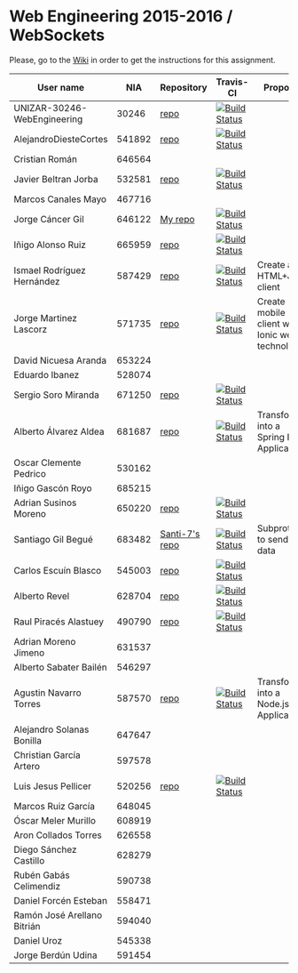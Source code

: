 # Web Engineering 2015-2016 / WebSockets
Please, go to the [Wiki](https://github.com/UNIZAR-30246-WebEngineering/Laboratory-4-WebSockets/wiki) in order to get the instructions for this assignment.


User name | NIA |Repository|Travis-CI|Proposal|Score
----------|-----|----------|---------|--------|-----
UNIZAR-30246-WebEngineering |30246 | [repo](https://github.com/UNIZAR-30246-WebEngineering/Laboratory-4-WebSockets) | [![Build Status](https://travis-ci.org/UNIZAR-30246-WebEngineering/Laboratory-4-WebSocketss.svg?branch=master)](https://travis-ci.org/UNIZAR-30246-WebEngineering/Laboratory-4-WebSockets)
AlejandroDiesteCortes | 541892 | [repo](https://github.com/AlejandroDiesteCortes/Laboratory-4-WebSockets) |[![Build Status](https://travis-ci.org/AlejandroDiesteCortes/Laboratory-4-WebSockets.svg?branch=master)](https://travis-ci.org/AlejandroDiesteCortes/Laboratory-4-WebSockets)
Cristian Román |646564
Javier Beltran Jorba | 532581 | [repo](https://github.com/MrJavo94/Laboratory-4-WebSockets) | [![Build Status](https://travis-ci.org/MrJavo94/Laboratory-4-WebSockets.svg?branch=master)](https://travis-ci.org/MrJavo94/Laboratory-4-WebSockets)
Marcos Canales Mayo | 467716
Jorge Cáncer Gil | 646122 | [My repo](https://github.com/jorcox/Laboratory-4-WebSockets) | [![Build Status](https://travis-ci.org/jorcox/Laboratory-4-WebSockets.svg?branch=master)](https://travis-ci.org/jorcox/Laboratory-4-WebSockets) 
Iñigo Alonso Ruiz | 665959 | [repo](https://github.com/Shathe/Laboratory-4-WebSockets) |[![Build Status](https://travis-ci.org/Shathe/Laboratory-4-WebSockets.svg)](https://travis-ci.org/Shathe/Laboratory-4-WebSockets) 
Ismael Rodríguez Hernández | 587429 | [repo](https://github.com/ismaro3/Laboratory-4-WebSockets) |[![Build Status](https://travis-ci.org/ismaro3/Laboratory-4-WebSockets.svg)](https://travis-ci.org/ismaro3/Laboratory-4-WebSockets) | Create a HTML+JS client
Jorge Martinez Lascorz | 571735 | [repo](https://github.com/JorgeCoke/Laboratory-4-WebSockets) |[![Build Status](https://travis-ci.org/JorgeCoke/Laboratory-4-WebSockets.svg?branch=master)](https://travis-ci.org/JorgeCoke/Laboratory-4-WebSockets) | Create mobile client with Ionic web technology
David Nicuesa Aranda | 653224
Eduardo Ibanez | 528074
Sergio Soro Miranda | 671250 | [repo](https://github.com/teruyi/Laboratory-4-WebSockets) |[![Build Status](https://travis-ci.org/teruyi/Laboratory-4-WebSockets.svg)](https://travis-ci.org/teruyi/Laboratory-4-WebSockets)
Alberto Álvarez Aldea | 681687 | [repo](https://github.com/albert17/Laboratory-4-WebSockets) |[![Build Status](https://travis-ci.org/albert17/Laboratory-4-WebSockets.svg)](https://travis-ci.org/albert17/Laboratory-4-WebSockets) | Transform into a Spring Boot Application
Oscar Clemente Pedrico | 530162
Iñigo Gascón Royo | 685215
Adrian Susinos Moreno | 650220 | [repo](https://github.com/ader9/Laboratory-4-WebSockets) |[![Build Status](https://travis-ci.org/ader9/Laboratory-4-WebSockets.svg)](https://travis-ci.org/ader9/Laboratory-4-WebSockets)
Santiago Gil Begué | 683482 | [Santi-7's repo](https://github.com/Santi-7/Laboratory-4-WebSockets) | [![Build Status](https://travis-ci.org/Santi-7/Laboratory-4-WebSocketss.svg?branch=master)](https://travis-ci.org/Santi-7/Laboratory-4-WebSockets) | Subprotocol to send data
Carlos Escuín Blasco | 545003 | [repo](https://github.com/xarlieskin/Laboratory-4-WebSockets) |[![Build Status](https://travis-ci.org/xarlieskin/Laboratory-4-WebSockets.svg)](https://travis-ci.org/xarlieskin/Laboratory-4-WebSockets)
Alberto Revel | 628704| [repo](https://github.com/albertorevel/Laboratory-4-WebSockets) |[![Build Status](https://travis-ci.org/albertorevel/Laboratory-4-WebSockets.svg)](https://travis-ci.org/albertorevel/Laboratory-4-WebSockets)
Raul Piracés Alastuey | 490790 | [repo](https://github.com/piraces/Laboratory-4-WebSockets) |[![Build Status](https://travis-ci.org/piraces/Laboratory-4-WebSockets.svg)](https://travis-ci.org/piraces/Laboratory-4-WebSockets)
Adrian Moreno Jimeno | 631537
Alberto Sabater Bailén | 546297
Agustin Navarro Torres | 587570 | [repo](https://github.com/SirBargus/Laboratory-4-WebSockets) |[![Build Status](https://travis-ci.org/SirBargus/Laboratory-4-WebSockets.svg)](https://travis-ci.org/SirBargus/Laboratory-4-WebSockets) | Transform into a Node.js Application
Alejandro Solanas Bonilla | 647647
Christian García Artero | 597578
Luis Jesus Pellicer | 520256 | [repo](https://github.com/luisjesuspellicer/Laboratory-4-WebSockets) |[![Build Status](https://travis-ci.org/luisjesuspellicer/Laboratory-4-WebSockets.svg)](https://travis-ci.org/luisjesuspellicer/Laboratory-4-WebSockets)
Marcos Ruiz García | 648045
Óscar Meler Murillo | 608919
Aron Collados Torres | 626558
Diego Sánchez Castillo | 628279
Rubén Gabás Celimendiz | 590738
Daniel Forcén Esteban | 558471
Ramón José Arellano Bitrián | 594040
Daniel Uroz | 545338
Jorge Berdún Udina | 591454
